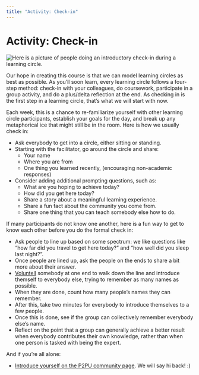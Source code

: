 ```yaml
---
title: "Activity: Check-in"
---
```

# Activity: Check-in

![Here is a picture of people doing an introductory check-in during a learning circle.](https://community.p2pu.org/uploads/default/original/2X/8/8fa8c70c4a774752665dd853feb652b845f74726.jpeg)

Our hope in creating this course is that we can model learning circles as best as possible. As you’ll soon learn, every learning circle follows a four-step method: check-in with your colleagues, do coursework, participate in a group activity, and do a plus/delta reflection at the end. As checking in is the first step in a learning circle, that’s what we will start with now. 

Each week, this is a chance to re-familiarize yourself with other learning circle participants, establish your goals for the day, and break up any metaphorical ice that might still be in the room. Here is how we usually check in:
- Ask everybody to get into a circle, either sitting or standing. 
- Starting with the facilitator, go around the circle and share:
   - Your name
   - Where you are from
   - One thing you learned recently, (encouraging non-academic responses)
- Consider adding additional prompting questions, such as:
   - What are you hoping to achieve today?
   - How did you get here today?
   - Share a story about a meaningful learning experience.
   - Share a fun fact about the community you come from.
   - Share one thing that you can teach somebody else how to do.

If many participants do not know one another, here is a fun way to get to know each other before you do the formal check in:
- Ask people to line up based on some spectrum: we like questions like “how far did you travel to get here today?” and “how well did you sleep last night?”. 
- Once people are lined up, ask the people on the ends to share a bit more about their answer.
- [Voluntell](https://www.urbandictionary.com/define.php?term=voluntell) somebody at one end to walk down the line and introduce themself to everybody else, trying to remember as many names as possible. 
- When they are done, count how many people’s names they can remember.
- After this, take two minutes for everybody to introduce themselves to a few people. 
- Once this is done, see if the group can collectively remember everybody else’s name.
- Reflect on the point that a group can generally achieve a better result when everybody contributes their own knowledge, rather than when one person is tasked with being the expert.

And if you’re all alone: 
- [Introduce yourself on the P2PU community page](https://community.p2pu.org/t/introduce-yourself/1571/last). We will say hi back! :)




